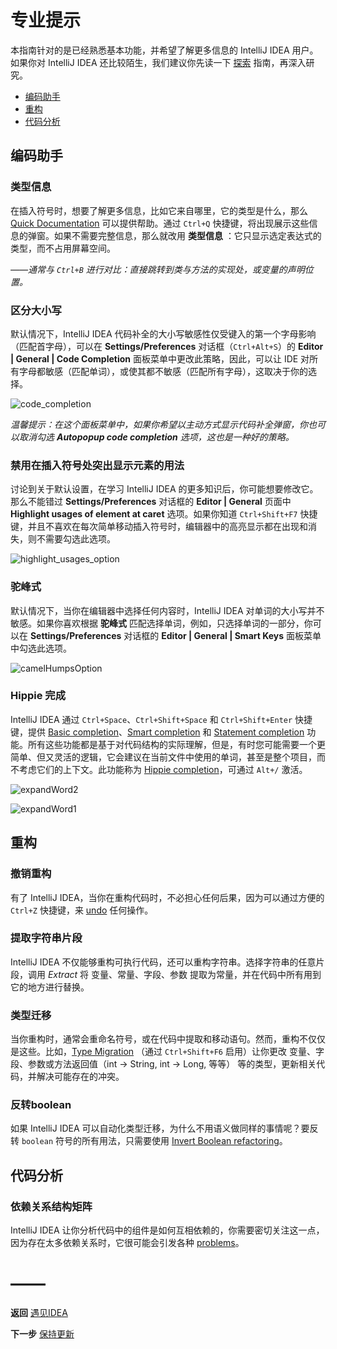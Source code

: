 # 专业提示
本指南针对的是已经熟悉基本功能，并希望了解更多信息的 IntelliJ IDEA 用户。如果你对 IntelliJ IDEA 还比较陌生，我们建议你先读一下 [探索][] 指南，再深入研究。

- [编码助手](#编码助手)
- [重构](#重构)
- [代码分析](#代码分析)


## 编码助手

### 类型信息
在插入符号时，想要了解更多信息，比如它来自哪里，它的类型是什么，那么 [Quick Documentation][] 可以提供帮助。通过 `Ctrl+Q` 快捷键，将出现展示这些信息的弹窗。如果不需要完整信息，那么就改用 **类型信息** ：它只显示选定表达式的类型，而不占用屏幕空间。

*——通常与 `Ctrl+B` 进行对比：直接跳转到类与方法的实现处，或变量的声明位置。*

### 区分大小写
默认情况下，IntelliJ IDEA 代码补全的大小写敏感性仅受键入的第一个字母影响（匹配首字母），可以在 **Settings/Preferences** 对话框（`Ctrl+Alt+S`）的 **Editor | General | Code Completion** 面板菜单中更改此策略，因此，可以让 IDE 对所有字母都敏感（匹配单词），或使其都不敏感（匹配所有字母），这取决于你的选择。

![code_completion](https://github.com/mrzhqiang/idea-helper/blob/master/遇见IDEA/专业技巧/image/code_completion.png)

*温馨提示：在这个面板菜单中，如果你希望以主动方式显示代码补全弹窗，你也可以取消勾选 __Autopopup code completion__ 选项，这也是一种好的策略。*

### 禁用在插入符号处突出显示元素的用法
讨论到关于默认设置，在学习 IntelliJ IDEA 的更多知识后，你可能想要修改它。那么不能错过 **Settings/Preferences** 对话框的 **Editor | General** 页面中 **Highlight usages of element at caret** 选项。如果你知道 `Ctrl+Shift+F7` 快捷键，并且不喜欢在每次简单移动插入符号时，编辑器中的高亮显示都在出现和消失，则不需要勾选此选项。

![highlight_usages_option](https://github.com/mrzhqiang/idea-helper/blob/master/遇见IDEA/专业技巧/image/highlight_usages_option.png)

### 驼峰式
默认情况下，当你在编辑器中选择任何内容时，IntelliJ IDEA 对单词的大小写并不敏感。如果你喜欢根据 **驼峰式** 匹配选择单词，例如，只选择单词的一部分，你可以在 **Settings/Preferences** 对话框的 **Editor | General | Smart Keys** 面板菜单中勾选此选项。

![camelHumpsOption](https://github.com/mrzhqiang/idea-helper/blob/master/遇见IDEA/专业技巧/image/camelHumpsOption.png)

### Hippie 完成
IntelliJ IDEA 通过 `Ctrl+Space`、`Ctrl+Shift+Space` 和 `Ctrl+Shift+Enter` 快捷键，提供 [Basic completion][]、[Smart completion][] 和 [Statement completion][] 功能。所有这些功能都是基于对代码结构的实际理解，但是，有时您可能需要一个更简单、但又灵活的逻辑，它会建议在当前文件中使用的单词，甚至是整个项目，而不考虑它们的上下文。此功能称为 [Hippie completion][]，可通过 `Alt+/` 激活。

![expandWord2](https://github.com/mrzhqiang/idea-helper/blob/master/遇见IDEA/专业技巧/image/expandWord2.png)

![expandWord1](https://github.com/mrzhqiang/idea-helper/blob/master/遇见IDEA/专业技巧/image/expandWord1.png)


## 重构

### 撤销重构
有了 IntelliJ IDEA，当你在重构代码时，不必担心任何后果，因为可以通过方便的 `Ctrl+Z` 快捷键，来 [undo][] 任何操作。

### 提取字符串片段
IntelliJ IDEA 不仅能够重构可执行代码，还可以重构字符串。选择字符串的任意片段，调用 *Extract* 将 变量、常量、字段、参数 提取为常量，并在代码中所有用到它的地方进行替换。

### 类型迁移
当你重构时，通常会重命名符号，或在代码中提取和移动语句。然而，重构不仅仅是这些。比如，[Type Migration][] （通过 `Ctrl+Shift+F6` 启用）让你更改 变量、字段、参数或方法返回值（int → String, int → Long, 等等） 等的类型，更新相关代码，并解决可能存在的冲突。

### 反转boolean
如果 IntelliJ IDEA 可以自动化类型迁移，为什么不用语义做同样的事情呢？要反转 `boolean` 符号的所有用法，只需要使用 [Invert Boolean refactoring][]。


## 代码分析

### 依赖关系结构矩阵
IntelliJ IDEA 让你分析代码中的组件是如何互相依赖的，你需要密切关注这一点，因为存在太多依赖关系时，它很可能会引发各种 [problems][]。


# ——
**返回** [遇见IDEA][]

**下一步** [保持更新][]


[遇见IDEA]: https://github.com/mrzhqiang/idea-helper/blob/master/遇见IDEA/
[保持更新]: https://github.com/mrzhqiang/idea-helper/tree/master/遇见IDEA/保持更新

[探索]: https://github.com/mrzhqiang/idea-helper/tree/master/遇见IDEA/探索
[Quick Documentation]: https://www.jetbrains.com/help/idea/using-code-editor.html#quick_popups
[Basic completion]: https://www.jetbrains.com/help/idea/auto-completing-code.html#basic_completion
[Smart completion]: https://www.jetbrains.com/help/idea/auto-completing-code.html#smart_completion
[Statement completion]: https://www.jetbrains.com/help/idea/auto-completing-code.html#statements_completion
[Hippie completion]: https://www.jetbrains.com/help/idea/auto-completing-code.html#hippie_completion
[undo]: https://www.jetbrains.com/help/idea/using-code-editor.html#editor_code_selection
[Type Migration]: https://www.jetbrains.com/help/idea/type-migration.html
[Invert Boolean refactoring]: https://www.jetbrains.com/help/idea/invert-boolean-refactoring.html
[problems]: https://en.wikipedia.org/wiki/Coupling_(computer_programming)
[Dependency Structure Matrix action]: https://www.jetbrains.com/help/idea/dsm-analysis.html
[Structural Search and Replace, or SSR]: https://www.jetbrains.com/help/idea/structural-search-and-replace.html
[Editor | Inspections]: https://www.jetbrains.com/help/idea/inspections-settings.html
[Editor | General | Appearance]: https://www.jetbrains.com/help/idea/settings-editor-appearance.html
[Editor | General | Gutter Icons]: https://www.jetbrains.com/help/idea/settings-gutter-icons.html
[intention bulb]: https://www.jetbrains.com/help/idea/intention-actions.html
[Search Everywhere]: https://www.jetbrains.com/help/idea/searching-everywhere.html
[Keymap page]: https://www.jetbrains.com/help/idea/settings-keymap.html
[Editor Tabs]: https://www.jetbrains.com/help/idea/settings-editor-tabs.html
[Project Tool Window]: https://www.jetbrains.com/help/idea/project-tool-window.html
[Navigation Bar]: https://www.jetbrains.com/help/idea/navigation-bar.html
[Appearance and Behavior | Menus and Toolbars]: https://www.jetbrains.com/help/idea/menus-and-toolbars-appearance-settings.html
[Multiple selection]: https://www.jetbrains.com/help/idea/using-code-editor.html#edit_code
[Emmet]: http://emmet.io/
[out of the box]: https://www.jetbrains.com/help/idea/settings-emmet.html
[Check Regex]: https://www.jetbrains.com/help/idea/regular-expression-syntax-reference.html#check_regexp
[Find and Replace feature]: https://www.jetbrains.com/help/idea/finding-and-replacing-text-in-file.html
[insightful]: http://www.ibm.com/developerworks/library/it-haggar_bytecode/
[Commit Changes dialog]: https://www.jetbrains.com/help/idea/commit-changes-dialog.html
[Git Stash]: http://git-scm.com/book/en/v1/Git-Tools-Stashing
[Stashing and Unstashing]: https://www.jetbrains.com/help/idea/work-on-several-features-simultaneously.html
[Using Patches]: https://www.jetbrains.com/help/idea/using-patches.html
[Method breakpoint]: https://www.jetbrains.com/help/idea/using-breakpoints.html#method_breakpoint
[Field watchpoints]: https://www.jetbrains.com/help/idea/using-breakpoints.html#field_watchpoint
[Mark Object]: https://www.jetbrains.com/help/idea/setting-labels-to-variables-objects-and-watches.html
[Evaluate Expression]: https://www.jetbrains.com/help/idea/evaluate-expression.html
[Variables]: https://www.jetbrains.com/help/idea/debug-tool-window-variables.html
[Watches]: https://www.jetbrains.com/help/idea/debug-tool-window-watches.html
[inline debugger]: https://www.jetbrains.com/help/idea/inline-debugging.html
[Debug]: https://www.jetbrains.com/help/idea/debug-tool-window.html
[Altering the program's execution flow]: https://www.jetbrains.com/help/idea/altering-the-program-s-execution-flow.html#reload_classes
[HotSwap]: https://www.jetbrains.com/help/idea/debugger-hotswap.html
[plugin]: http://plugins.jetbrains.com/plugin/7245
[Updating Applications on Application Servers]: https://www.jetbrains.com/help/idea/updating-applications-on-application-servers.html
[External Tools]: https://www.jetbrains.com/help/idea/settings-tools-external-tools.html
[Configuring Third-Party Tools]: https://www.jetbrains.com/help/idea/configuring-third-party-tools.html
